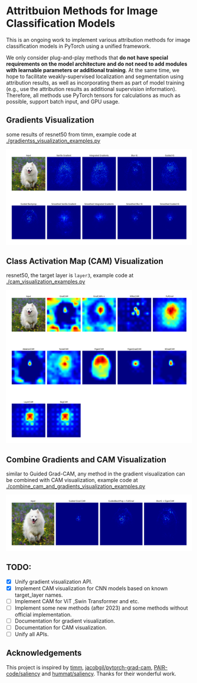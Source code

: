 # Attritbuion Methods for Image Classification Models
This is an ongoing work to implement various attribution methods for image classification models in PyTorch using a unified framework. 

We only consider plug-and-play methods that **do not have special requirements on the model architecture and do not need to add modules with learnable parameters or additional training**. At the same time, we hope to facilitate weakly-supervised localization and segmentation using attribution results, as well as incorporating them as part of model training (e.g., use the attribution results as additional supervision information). Therefore, all methods use PyTorch tensors for calculations as much as possible, support batch input, and GPU usage.

## Gradients Visualization
some results of resnet50 from timm, example code at [./gradientss_visualization_examples.py](./gradients_visualization_examples.py)

<img src="./examples/gradients_visualization.png">

## Class Activation Map (CAM) Visualization
resnet50, the target layer is `layer3`, example code at [./cam_visualization_examples.py](./cam_visualization_examples.py)

<img src="./examples/cam_visualization.png">

## Combine Gradients and CAM Visualization
similar to Guided Grad-CAM, any method in the gradient visualization can be combined with CAM visualization, example code at [./combine_cam_and_gradients_visualization_examples.py](./combine_cam_and_gradients_visualization_examples.py)

<img src="./examples/combine_cam_and_gradients_visualization.png">

## TODO:
- [x] Unify gradient visualization API.
- [x] Implement CAM visualization for CNN models based on known target_layer names.
- [ ] Implement CAM for ViT ,Swin Transformer and etc.
- [ ] Implement some new methods (after 2023) and some methods without official implementation.
- [ ] Documentation for gradient visualization.
- [ ] Documentation for CAM visualization.
- [ ] Unify all APIs.

## Acknowledgements
This project is inspired by [timm](https://github.com/huggingface/pytorch-image-models), [jacobgil/pytorch-grad-cam](https://github.com/jacobgil/pytorch-grad-cam), [PAIR-code/saliency](https://github.com/PAIR-code/saliency) and [hummat/saliency](https://github.com/hummat/saliency). Thanks for their wonderful work.

